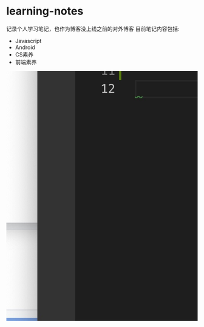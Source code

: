 # learning-notes

记录个人学习笔记，也作为博客没上线之前的对外博客
目前笔记内容包括:
* Javascript
* Android
* CS素养
* 前端素养

![CSDN图标](https://github.com/StrongDwarf/learning-notes/blob/master/public/img/test.png?raw=true "这是CSDN的图标")

